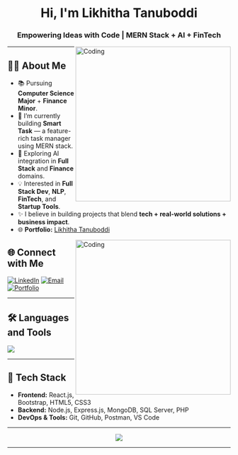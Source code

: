 <h1 align="center">Hi, I'm Likhitha Tanuboddi</h1>
<h3 align="center">Empowering Ideas with Code | MERN Stack + AI + FinTech</h3>

<img align="right" alt="Coding" width="350" src="https://cdn.dribbble.com/users/1162077/screenshots/5403918/media/8f20f2c8f97c0ef10c6fb25a7fca6510.gif">

---

## 👩‍💻 About Me

- 📚 Pursuing **Computer Science Major** + **Finance Minor**.
- 🔭 I’m currently building **Smart Task** — a feature-rich task manager using MERN stack.
- 🌱 Exploring AI integration in **Full Stack** and **Finance** domains.
- 💡 Interested in **Full Stack Dev**, **NLP**, **FinTech**, and **Startup Tools**.
- ✨ I believe in building projects that blend **tech + real-world solutions + business impact**.
- 🌐 **Portfolio:** [Likhitha Tanuboddi](https://likhithatanuboddi.netlify.app/)

<img align="right" alt="Coding" width="350" src="https://cdn.dribbble.com/users/1162077/screenshots/5403918/media/8f20f2c8f97c0ef10c6fb25a7fca6510.gif">


## 🌐 Connect with Me

[![LinkedIn](https://img.shields.io/badge/-LinkedIn-blue?logo=linkedin&logoColor=white)](https://www.linkedin.com/in/likhitha-tanuboddi-05a34a289/)
[![Email](https://img.shields.io/badge/-Email-red?logo=gmail&logoColor=white)](mailto:your.email@example.com)
[![Portfolio](https://img.shields.io/badge/-Portfolio-black?logo=vercel&logoColor=white)](https://likhithatanuboddi.netlify.app/)

---

## 🛠️ Languages and Tools

<p>
  <img src="https://skillicons.dev/icons?i=react,nodejs,express,mongodb,js,php,html,css,bootstrap,figma,git,github,mysql,py" />
</p>

---

## 💼 Tech Stack

- **Frontend:** React.js, Bootstrap, HTML5, CSS3  
- **Backend:** Node.js, Express.js, MongoDB, SQL Server, PHP  
- **DevOps & Tools:** Git, GitHub, Postman, VS Code

---

<p align="center">
  <img src="https://capsule-render.vercel.app/api?type=waving&color=gradient&height=100&section=footer"/>
</p>

---
